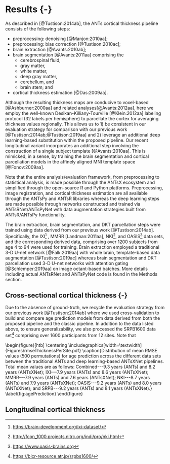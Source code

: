
# Results {-}

As described in [@Tustison:2014ab], the ANTs cortical thickness pipeline
consists of the following steps:

* preprocessing: denoising [@Manjon:2010aa];
* preprocessing: bias correction [@Tustison:2010ac];
* brain extraction [@Avants:2010ab];
* brain segmentation [@Avants:2011aa] comprising the
    * cerebrospinal fluid,
    * gray matter,
    * white matter,
    * deep gray matter,
    * cerebellum, and
    * brain stem; and
* cortical thickness estimation [@Das:2009aa].

Although the resulting thickness maps are conducive to voxel-based
[@Ashburner:2000aa] and related analyses[@Avants:2012aa], here we
employ the well-known Desikan-Killiany-Tourville [@Klein:2012aa] labeling
protocol (32 labels per hemisphere) to parcellate the cortex for averaging
thickness values regionally. This allows us to 1) be consistent in our
evaluation strategy for comparison with our previous work
[@Tustison:2014ab;@Tustison:2019aa] and 2) leverage an additional deep
learning-based substitution within the proposed pipeline. Our recent longitudinal
variant incorporates an additional step involving the construction of a single
subject template [@Avants:2010aa].  This is mimicked, in a sense, by training
the brain segmentation and cortical parcellation models in the affinely aligned
MNI template space [@Fonov:2009aa].

Note that the entire analysis/evaluation framework, from preprocessing to
statistical analysis, is made possible through the ANTsX ecosystem and simplified
through the open-source R and Python platforms.  Preprocessing, image registration,
and cortical thickness estimation are all available through the ANTsPy and ANTsR
libraries whereas the deep learning steps are made possible through networks
constructed and trained via ANTsRNet/ANTsPyNet with data augmentation strategies
built from ANTsR/ANTsPy functionality.

The brain extraction, brain segmentation, and DKT parcellation steps were
trained using data derived from our previous work [@Tustison:2014ab].
Specifically, the IXI[^1] , MMRR [Landman:2011aa], NKI[^2], and OASIS[^3] data
sets, and the corresponding derived data, comprising over 1200 subjects from age
4 to 94 were used for training. Brain extraction employed a traditional 3-D
U-net network [@Falk:2019aa] with whole brain, template-based data augmentation
[@Tustison:2019ac] whereas brain segmentation and DKT parcellation used 3-D
U-net networks with attention gating [@Schlemper:2019aa] on image octant-based
batches.  More details including actual ANTsRNet and ANTsPyNet code is found in
the Methods section.

[^1]: https://brain-development.org/ixi-dataset/
[^2]: http://fcon_1000.projects.nitrc.org/indi/pro/nki.html
[^3]: https://www.oasis-brains.org

## Cross-sectional cortical thickness {-}

Due to the absence of ground-truth, we recycle the evaluation strategy from our previous
work [@Tustison:2014ab] where we used cross-validation to build and compare age prediction
models from data derived from both the proposed pipeline and the classic pipeline.  In
addition to the data listed above, to ensure generalizability, we also processed the
SRPB1600 data set[^4] comprising over 1600 participants from 12 sites.  Note that

[^4]: https://bicr-resource.atr.jp/srpbs1600/


\begin{figure}[htb]
  \centering
    \includegraphics[width=\textwidth]{Figures/rmseThicknessPerSite.pdf}
  \caption{Distribution of mean RMSE values (500 permutations) for age
          prediction across the different data sets between
          the traditional ANTs and deep learning-based ANTsXNet pipelines. Total
          mean values are as follows: Combined---9.3 years (ANTs) and 8.2 years
          (ANTsXNet); IXI---7.9 years (ANTs) and 8.6 years (ANTsXNet);
          MMRR---7.9 years (ANTs) and 7.6 years (ANTsXNet); NKI---8.7 years
          (ANTs) and 7.9 years (ANTsXNet); OASIS---9.2 years (ANTs) and 8.0
          years (ANTsXNet); and SRPB---9.2 years (ANTs) and 8.1 years
          (ANTsXNet).}
  \label{fig:agePrediction}
\end{figure}

## Longitudinal cortical thickness


